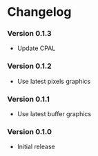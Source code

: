 # Changelog

### Version 0.1.3
- Update CPAL

### Version 0.1.2
- Use latest pixels graphics

### Version 0.1.1
- Use latest buffer graphics

### Version 0.1.0
- Initial release